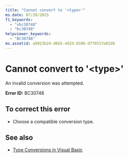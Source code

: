 ```yaml
---
title: "Cannot convert to '<type>'"
ms.date: 07/20/2015
f1_keywords: 
  - "vbc30748"
  - "bc30748"
helpviewer_keywords: 
  - "BC30748"
ms.assetid: a9923b24-d6b5-4d2d-8396-d778537e02d8
---
```

# Cannot convert to '\<type>'
An invalid conversion was attempted.  
  
 **Error ID:** BC30748  
  
## To correct this error  
  
-   Choose a compatible conversion type.  
  
## See also
- [Type Conversions in Visual Basic](../../visual-basic/programming-guide/language-features/data-types/type-conversions.md)
